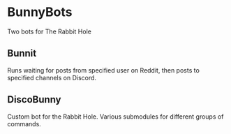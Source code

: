 # BunnyBots
Two bots for The Rabbit Hole
## Bunnit
Runs waiting for posts from specified user on Reddit, then posts to specified channels on Discord.
## DiscoBunny
Custom bot for the Rabbit Hole. Various submodules for different groups of commands.
